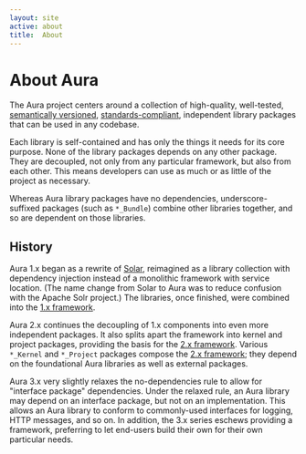 ```yaml
---
layout: site
active: about
title:  About
---
```


# About Aura

The Aura project centers around a collection of high-quality, well-tested, [semantically versioned](http://semver.org), [standards-compliant](/contributing#standards), independent library packages that can be used in any codebase.

Each library is self-contained and has only the things it needs for its core purpose. None of the library packages depends on any other package. They are decoupled, not only from any particular framework, but also from each other.  This means developers can use as much or as little of the project as necessary.

Whereas Aura library packages have no dependencies, underscore-suffixed packages (such as `*_Bundle`) combine other libraries together, and so are dependent on those libraries.


## History

Aura 1.x began as a rewrite of [Solar](http://solarphp.com), reimagined as a library collection with dependency injection instead of a monolithic framework with service location. (The name change from Solar to Aura was to reduce confusion with the Apache Solr project.) The libraries, once finished, were combined into the [1.x framework](/framework/1.x/en/).

Aura 2.x continues the decoupling of 1.x components into even more independent packages. It also splits apart the framework into kernel and project packages, providing the basis for the [2.x framework](/framework/2.x/en/). Various `*_Kernel` and `*_Project` packages compose the [2.x framework](/framework/2.x/en); they depend on the foundational Aura libraries as well as external packages.

Aura 3.x very slightly relaxes the no-dependencies rule to allow for "interface package" dependencies. Under the relaxed rule, an Aura library may depend on an interface package, but not on an implementation. This allows an Aura library to conform to commonly-used interfaces for logging, HTTP messages, and so on.  In addition, the 3.x series eschews providing a framework, preferring to let end-users build their own for their own particular needs.
